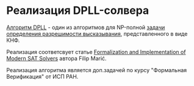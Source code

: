 # Реализация DPLL-солвера

[Алгоритм DPLL](https://en.wikipedia.org/wiki/DPLL_algorithm) - один из алгоритмов для NP-полной [задачи определения разрешимости высказывания](https://en.wikipedia.org/wiki/Satisfiability), представленного в виде КНФ.

Реализация соответсвует статье [Formalization and Implementation of Modern SAT
Solvers](https://link.springer.com/article/10.1007/s10817-009-9127-8) автора Filip Marić.

Реализация алгоритма является доп.задачей по курсу "Формальная Верификация" от ИСП РАН.
